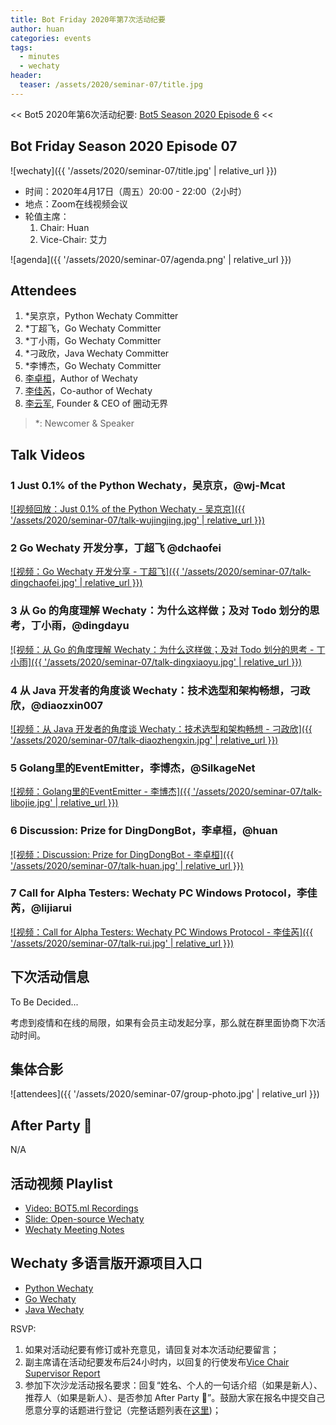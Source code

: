 ```yaml
---
title: Bot Friday 2020年第7次活动纪要
author: huan
categories: events
tags:
  - minutes
  - wechaty
header:
  teaser: /assets/2020/seminar-07/title.jpg
---
```


<< Bot5 2020年第6次活动纪要: [Bot5 Season 2020 Episode 6](https://bot5.ml/events/seminar-minutes-2020-06) <<

## Bot Friday Season 2020 Episode 07

![wechaty]({{ '/assets/2020/seminar-07/title.jpg' | relative_url }})

- 时间：2020年4月17日（周五）20:00 - 22:00（2小时）
- 地点：Zoom在线视频会议
- 轮值主席：
    1. Chair: Huan
    1. Vice-Chair: 艾力

![agenda]({{ '/assets/2020/seminar-07/agenda.png' | relative_url }})

## Attendees

1. *吴京京，Python Wechaty Committer
1. *丁超飞，Go Wechaty Committer
1. *丁小雨，Go Wechaty Committer
1. *刁政欣，Java Wechaty Committer
1. *李博杰，Go Wechaty Committer
1. [李卓桓](/people/huan)，Author of Wechaty
1. [李佳芮](/people/lijiarui/)，Co-author of Wechaty
1. [李云军](/people/darkli/), Founder & CEO of 圈动无界

> *: Newcomer & Speaker

## Talk Videos

### 1 Just 0.1% of the Python Wechaty，吴京京，@wj-Mcat

[![视频回放：Just 0.1% of the Python Wechaty - 吴京京]({{ '/assets/2020/seminar-07/talk-wujingjing.jpg' | relative_url }})](https://youtu.be/ZX_Pb9fRwS4?t=1073)

### 2 Go Wechaty 开发分享，丁超飞 @dchaofei

[![视频：Go Wechaty 开发分享 - 丁超飞]({{ '/assets/2020/seminar-07/talk-dingchaofei.jpg' | relative_url }})](https://youtu.be/ZX_Pb9fRwS4?t=1723)

### 3 从 Go 的角度理解 Wechaty：为什么这样做；及对 Todo 划分的思考，丁小雨，@dingdayu

[![视频：从 Go 的角度理解 Wechaty：为什么这样做；及对 Todo 划分的思考 - 丁小雨]({{ '/assets/2020/seminar-07/talk-dingxiaoyu.jpg' | relative_url }})](https://youtu.be/ZX_Pb9fRwS4?t=2130)

### 4 从 Java 开发者的角度谈 Wechaty：技术选型和架构畅想，刁政欣，@diaozxin007

[![视频：从 Java 开发者的角度谈 Wechaty：技术选型和架构畅想 - 刁政欣]({{ '/assets/2020/seminar-07/talk-diaozhengxin.jpg' | relative_url }})](https://youtu.be/ZX_Pb9fRwS4?t=2722)

### 5 Golang里的EventEmitter，李博杰，@SilkageNet

[![视频：Golang里的EventEmitter - 李博杰]({{ '/assets/2020/seminar-07/talk-libojie.jpg' | relative_url }})](https://youtu.be/ZX_Pb9fRwS4?t=5272)

### 6 Discussion: Prize for DingDongBot，李卓桓，@huan

[![视频：Discussion: Prize for DingDongBot - 李卓桓]({{ '/assets/2020/seminar-07/talk-huan.jpg' | relative_url }})](https://youtu.be/ZX_Pb9fRwS4?t=5919)

### 7 Call for Alpha Testers: Wechaty PC Windows Protocol，李佳芮，@lijiarui

[![视频：Call for Alpha Testers: Wechaty PC Windows Protocol - 李佳芮]({{ '/assets/2020/seminar-07/talk-rui.jpg' | relative_url }})](https://youtu.be/ZX_Pb9fRwS4?t=8128)

## 下次活动信息

To Be Decided...

考虑到疫情和在线的局限，如果有会员主动发起分享，那么就在群里面协商下次活动时间。

## 集体合影

![attendees]({{ '/assets/2020/seminar-07/group-photo.jpg' | relative_url }})

## After Party 🍻

N/A

## 活动视频 Playlist

- [Video: BOT5.ml Recordings](https://www.youtube.com/playlist?list=PL8hd9KDTdarDJdNcARh5nInSkurE2wDXu)
- [Slide: Open-source Wechaty](https://docs.google.com/presentation/d/1eRNrKnCpdnsmplTwtZzmtGZgrPoNCmOnitmHKVc6iVU/edit#slide=id.g83bbe6245d_0_0)
- [Wechaty Meeting Notes](https://docs.google.com/document/d/1fVCk8qRYc4RKGMf2UY5HOe07hEhPUOpGC34v88GEFJg/edit#heading=h.xfv4cx6zvctq)

## Wechaty 多语言版开源项目入口

- [Python Wechaty](https://github.com/wechaty/python-wechaty)
- [Go Wechaty](https://github.com/wechaty/go-wechaty)
- [Java Wechaty](https://github.com/wechaty/java-wechaty)

RSVP:

1. 如果对活动纪要有修订或补充意见，请回复对本次活动纪要留言；
1. 副主席请在活动纪要发布后24小时内，以回复的行使发布[Vice Chair Supervisor Report](/manuals/chair/#vice-chair-supervisor-report)
1. 参加下次沙龙活动报名要求：回复“姓名、个人的一句话介绍（如果是新人）、推荐人（如果是新人）、是否参加 After Party 🍻”。鼓励大家在报名中提交自己愿意分享的话题进行登记（完整话题列表在[这里](https://www.bot5.ml/talks/))；
